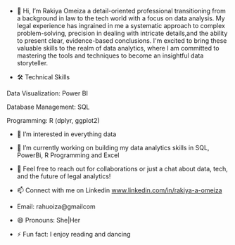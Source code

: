 - 👋 Hi, I’m Rakiya Omeiza a detail-oriented professional transitioning from a background in law to the tech world with a focus on data analysis.
 My legal experience has ingrained in me a systematic approach to complex problem-solving, precision in dealing with intricate details,and the ability to present clear, evidence-based conclusions.
 I'm excited to bring these valuable skills to the realm of data analytics, where I am committed to mastering the tools and techniques to become an insightful data storyteller.


- 🛠 Technical Skills

 Data Visualization: Power BI 

 Database Management: SQL
 
 Programming: R (dplyr, ggplot2)

- 👀 I’m interested in everything data
- 🌱 I’m currently working on building my data analytics skills in SQL, PowerBi, R Programming and Excel
- 💞️ Feel free to reach out for collaborations or just a chat about data, tech, and the future of legal analytics!

- 📫 Connect with me on Linkedin
  www.linkedin.com/in/rakiya-a-omeiza
- Email:
  rahuoiza@gmailcom
- 😄 Pronouns: She|Her
- ⚡ Fun fact: I enjoy reading and dancing

<!---
rakiya30/rakiya30 is a ✨ special ✨ repository because its `README.md` (this file) appears on your GitHub profile.
You can click the Preview link to take a look at your changes.
--->

